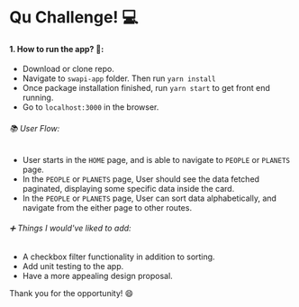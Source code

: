 # Qu Challenge! :computer:

#### 1. How to run the app? :pencil::

- Download or clone repo.
- Navigate to `swapi-app` folder. Then run `yarn install`
- Once package installation finished, run `yarn start` to get front end running.
- Go to `localhost:3000` in the browser.

###### :books: User Flow:

- User starts in the `HOME` page, and is able to navigate to `PEOPLE` or `PLANETS` page.
- In the `PEOPLE` or `PLANETS` page, User should see the data fetched paginated, displaying some specific data inside the card.
- In the `PEOPLE` or `PLANETS` page, User can sort data alphabetically, and navigate from the either page to other routes.

###### :heavy_plus_sign: Things I would've liked to add:

- A checkbox filter functionality in addition to sorting.
- Add unit testing to the app.
- Have a more appealing design proposal.

Thank you for the opportunity! :smile:
